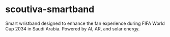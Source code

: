 # scoutiva-smartband
Smart wristband designed to enhance the fan experience during FIFA World Cup 2034 in Saudi Arabia. Powered by AI, AR, and solar energy.
